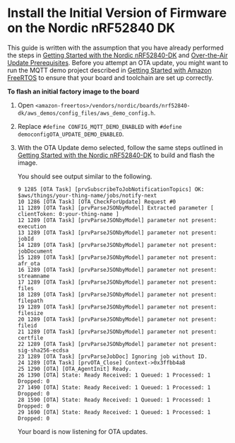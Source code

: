 # Install the Initial Version of Firmware on the Nordic nRF52840 DK<a name="burn-initial-firmware-nordic"></a>

This guide is written with the assumption that you have already performed the steps in [Getting Started with the Nordic nRF52840\-DK](getting_started_nordic.md) and [Over\-the\-Air Update Prerequisites](https://docs.aws.amazon.com/freertos/latest/userguide/ota-prereqs.html)\. Before you attempt an OTA update, you might want to run the MQTT demo project described in [Getting Started with Amazon FreeRTOS](https://docs.aws.amazon.com/freertos/latest/userguide/freertos-getting-started.html) to ensure that your board and toolchain are set up correctly\.

**To flash an initial factory image to the board**

1. Open `<amazon-freertos>/vendors/nordic/boards/nrf52840-dk/aws_demos/config_files/aws_demo_config.h`\.

1. Replace `#define CONFIG_MQTT_DEMO_ENABLED` with `#define democonfigOTA_UPDATE_DEMO_ENABLED`\.

1. With the OTA Update demo selected, follow the same steps outlined in [Getting Started with the Nordic nRF52840\-DK](getting_started_nordic.md) to build and flash the image\.

   You should see output similar to the following\.

   ```
   9 1285 [OTA Task] [prvSubscribeToJobNotificationTopics] OK: $aws/things/your-thing-name/jobs/notify-next
   10 1286 [OTA Task] [OTA_CheckForUpdate] Request #0
   11 1289 [OTA Task] [prvParseJSONbyModel] Extracted parameter [ clientToken: 0:your-thing-name ]
   12 1289 [OTA Task] [prvParseJSONbyModel] parameter not present: execution
   13 1289 [OTA Task] [prvParseJSONbyModel] parameter not present: jobId
   14 1289 [OTA Task] [prvParseJSONbyModel] parameter not present: jobDocument
   15 1289 [OTA Task] [prvParseJSONbyModel] parameter not present: afr_ota
   16 1289 [OTA Task] [prvParseJSONbyModel] parameter not present: streamname
   17 1289 [OTA Task] [prvParseJSONbyModel] parameter not present: files
   18 1289 [OTA Task] [prvParseJSONbyModel] parameter not present: filepath
   19 1289 [OTA Task] [prvParseJSONbyModel] parameter not present: filesize
   20 1289 [OTA Task] [prvParseJSONbyModel] parameter not present: fileid
   21 1289 [OTA Task] [prvParseJSONbyModel] parameter not present: certfile
   22 1289 [OTA Task] [prvParseJSONbyModel] parameter not present: sig-sha256-ecdsa
   23 1289 [OTA Task] [prvParseJobDoc] Ignoring job without ID.
   24 1289 [OTA Task] [prvOTA_Close] Context->0x3ffbb4a8
   25 1290 [OTA] [OTA_AgentInit] Ready.
   26 1390 [OTA] State: Ready Received: 1 Queued: 1 Processed: 1 Dropped: 0
   27 1490 [OTA] State: Ready Received: 1 Queued: 1 Processed: 1 Dropped: 0
   28 1590 [OTA] State: Ready Received: 1 Queued: 1 Processed: 1 Dropped: 0
   29 1690 [OTA] State: Ready Received: 1 Queued: 1 Processed: 1 Dropped: 0
   ```

   Your board is now listening for OTA updates\.